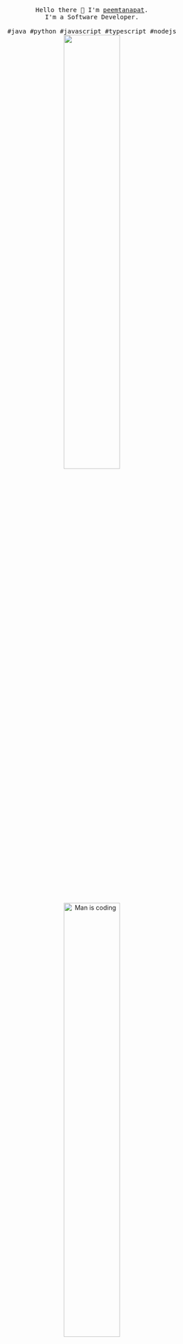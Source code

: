 <p align="center">
  <br>
  <br>
  <br>
  <samp>Hello there 👋 I'm <a href="https://linkedin.com/in/peemtanapat" target="_blank">peemtanapat</a>.<br> I'm a Software Developer.<br><br><span class="hashtag">#java #python  #javascript #typescript #nodejs</span></samp>

  <br>
  <img src="https://github-readme-stats.vercel.app/api/top-langs/?username=peemtanapat&hide=vue,css,scss,html,handlebars,dockerfile&theme=graywhite&layout=compact&langs_count=10" width="50%" />
  <img src="https://c.tenor.com/2uyENRmiUt0AAAAC/coding.gif" width="50%" alt="Man is coding" />
</p>

<p align="center">
  <a href="https://github.com/peemtanapat/" >
    <img src="https://github-readme-stats.vercel.app/api?username=peemtanapat&hide=stars,prs,issues,contribs&theme=graywhite&show_icons=true&hide_rank=true&count_private=true&custom_title=stats&include_all_commits=false&hide_title=true" width="50%" />
  </a>
</p>
<br/>

<!--
**peemtanapat/peemtanapat** is a ✨ _special_ ✨ repository because its `README.md` (this file) appears on your GitHub profile.

Here are some ideas to get you started:

- 🔭 I’m currently working on ...
- 🌱 I’m currently learning ...
- 👯 I’m looking to collaborate on ...
- 🤔 I’m looking for help with ...
- 💬 Ask me about ...
- 📫 How to reach me: ...
- 😄 Pronouns: ...
- ⚡ Fun fact: ...
-->
